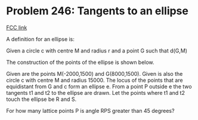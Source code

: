 # Problem 246: Tangents to an ellipse

[FCC link](https://www.freecodecamp.org/learn/coding-interview-prep/project-euler/problem-246-tangents-to-an-ellipse)

A definition for an ellipse is:

Given a circle c with centre M and radius r and a point G such that d(G,M)

The construction of the points of the ellipse is shown below.

Given are the points M(-2000,1500) and G(8000,1500). Given is also the circle c
with centre M and radius 15000. The locus of the points that are equidistant
from G and c form an ellipse e. From a point P outside e the two tangents t1 and
t2 to the ellipse are drawn. Let the points where t1 and t2 touch the ellipse be
R and S.

For how many lattice points P is angle RPS greater than 45 degrees?

